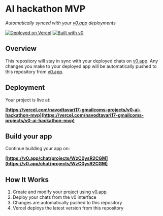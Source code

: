 # AI hackathon MVP

*Automatically synced with your [v0.app](https://v0.app) deployments*

[![Deployed on Vercel](https://img.shields.io/badge/Deployed%20on-Vercel-black?style=for-the-badge&logo=vercel)](https://vercel.com/navodtavari17-gmailcoms-projects/v0-ai-hackathon-mvp)
[![Built with v0](https://img.shields.io/badge/Built%20with-v0.app-black?style=for-the-badge)](https://v0.app/chat/projects/WzC0ysR2CGM)

## Overview

This repository will stay in sync with your deployed chats on [v0.app](https://v0.app).
Any changes you make to your deployed app will be automatically pushed to this repository from [v0.app](https://v0.app).

## Deployment

Your project is live at:

**[https://vercel.com/navodtavari17-gmailcoms-projects/v0-ai-hackathon-mvp](https://vercel.com/navodtavari17-gmailcoms-projects/v0-ai-hackathon-mvp)**

## Build your app

Continue building your app on:

**[https://v0.app/chat/projects/WzC0ysR2CGM](https://v0.app/chat/projects/WzC0ysR2CGM)**

## How It Works

1. Create and modify your project using [v0.app](https://v0.app)
2. Deploy your chats from the v0 interface
3. Changes are automatically pushed to this repository
4. Vercel deploys the latest version from this repository